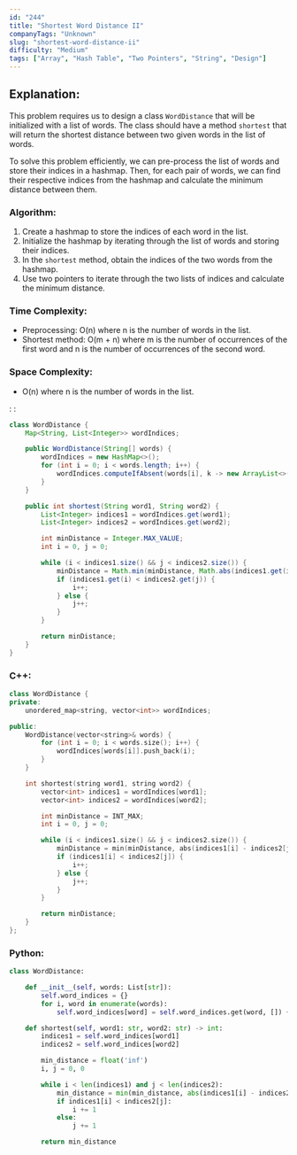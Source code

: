 ```yaml
---
id: "244"
title: "Shortest Word Distance II"
companyTags: "Unknown"
slug: "shortest-word-distance-ii"
difficulty: "Medium"
tags: ["Array", "Hash Table", "Two Pointers", "String", "Design"]
---
```


## Explanation:

This problem requires us to design a class `WordDistance` that will be initialized with a list of words. The class should have a method `shortest` that will return the shortest distance between two given words in the list of words.

To solve this problem efficiently, we can pre-process the list of words and store their indices in a hashmap. Then, for each pair of words, we can find their respective indices from the hashmap and calculate the minimum distance between them.

### Algorithm:
1. Create a hashmap to store the indices of each word in the list.
2. Initialize the hashmap by iterating through the list of words and storing their indices.
3. In the `shortest` method, obtain the indices of the two words from the hashmap.
4. Use two pointers to iterate through the two lists of indices and calculate the minimum distance.

### Time Complexity:
- Preprocessing: O(n) where n is the number of words in the list.
- Shortest method: O(m + n) where m is the number of occurrences of the first word and n is the number of occurrences of the second word.

### Space Complexity:
- O(n) where n is the number of words in the list.

:
:
```java
class WordDistance {
    Map<String, List<Integer>> wordIndices;

    public WordDistance(String[] words) {
        wordIndices = new HashMap<>();
        for (int i = 0; i < words.length; i++) {
            wordIndices.computeIfAbsent(words[i], k -> new ArrayList<>()).add(i);
        }
    }

    public int shortest(String word1, String word2) {
        List<Integer> indices1 = wordIndices.get(word1);
        List<Integer> indices2 = wordIndices.get(word2);

        int minDistance = Integer.MAX_VALUE;
        int i = 0, j = 0;

        while (i < indices1.size() && j < indices2.size()) {
            minDistance = Math.min(minDistance, Math.abs(indices1.get(i) - indices2.get(j)));
            if (indices1.get(i) < indices2.get(j)) {
                i++;
            } else {
                j++;
            }
        }

        return minDistance;
    }
}
```

### C++:
```cpp
class WordDistance {
private:
    unordered_map<string, vector<int>> wordIndices;

public:
    WordDistance(vector<string>& words) {
        for (int i = 0; i < words.size(); i++) {
            wordIndices[words[i]].push_back(i);
        }
    }

    int shortest(string word1, string word2) {
        vector<int> indices1 = wordIndices[word1];
        vector<int> indices2 = wordIndices[word2];

        int minDistance = INT_MAX;
        int i = 0, j = 0;

        while (i < indices1.size() && j < indices2.size()) {
            minDistance = min(minDistance, abs(indices1[i] - indices2[j]));
            if (indices1[i] < indices2[j]) {
                i++;
            } else {
                j++;
            }
        }

        return minDistance;
    }
};
```

### Python:
```python
class WordDistance:

    def __init__(self, words: List[str]):
        self.word_indices = {}
        for i, word in enumerate(words):
            self.word_indices[word] = self.word_indices.get(word, []) + [i]

    def shortest(self, word1: str, word2: str) -> int:
        indices1 = self.word_indices[word1]
        indices2 = self.word_indices[word2]

        min_distance = float('inf')
        i, j = 0, 0

        while i < len(indices1) and j < len(indices2):
            min_distance = min(min_distance, abs(indices1[i] - indices2[j]))
            if indices1[i] < indices2[j]:
                i += 1
            else:
                j += 1

        return min_distance
```